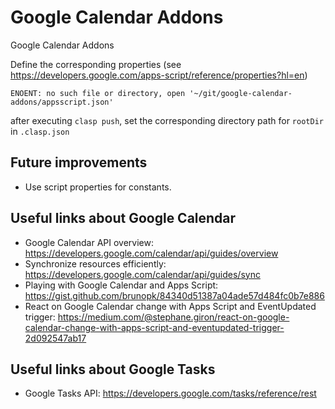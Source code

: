 # Google Calendar Addons

Google Calendar Addons

Define the corresponding properties (see https://developers.google.com/apps-script/reference/properties?hl=en)

```
ENOENT: no such file or directory, open '~/git/google-calendar-addons/appsscript.json'
```

after executing `clasp push`, set the corresponding directory path for `rootDir` in `.clasp.json`

## Future improvements

- Use script properties for constants.

## Useful links about Google Calendar

- Google Calendar API overview: https://developers.google.com/calendar/api/guides/overview
- Synchronize resources efficiently: https://developers.google.com/calendar/api/guides/sync
- Playing with Google Calendar and Apps Script: https://gist.github.com/brunopk/84340d51387a04ade57d484fc0b7e886
- React on Google Calendar change with Apps Script and EventUpdated trigger: https://medium.com/@stephane.giron/react-on-google-calendar-change-with-apps-script-and-eventupdated-trigger-2d092547ab17

## Useful links about Google Tasks

- Google Tasks API: https://developers.google.com/tasks/reference/rest
